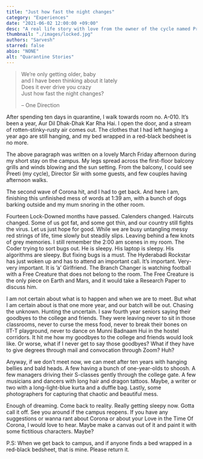 ```yaml
---
title: "Just how fast the night changes"
category: "Experiences"
date: "2021-06-02 12:00:00 +09:00"
desc: "A real life story with love from the owner of the cycle named Preeti"
thumbnail: "./images/locked.jpg"
authors: "Sarvesh"
starred: false
abio: "NONE"
alt: "Quarantine Stories"
---
```


> We’re only getting older, baby<br>
> and I have been thinking about it lately<br>
> Does it ever drive you crazy<br>
> Just how fast the night changes?<br>
>
> &#x2013; One Direction

After spending ten days in quarantine, I walk towards room no. A-010. It&rsquo;s been a year, Aur Dil Dhak-Dhak Kar Rha Hai. I open the door, and a stream of rotten-stinky-rusty air comes out. The clothes that I had left hanging a year ago are still hanging, and my bed wrapped in a red-black bedsheet is no more.

The above paragraph was written on a lovely March Friday afternoon during my short stay on the campus. My legs spread across the first-floor balcony grills and winds blowing and the sun setting. From the balcony, I could see Preeti (my cycle), Director Sir with some guests, and few couples having afternoon walks.

The second wave of Corona hit, and I had to get back. And here I am, finishing this unfinished mess of words at 1:39 am, with a bunch of dogs barking outside and my mum snoring in the other room.

Fourteen Lock-Downed months have passed. Calenders changed. Haircuts changed. Some of us got fat, and some got thin, and our country still fights the virus. Let us just hope for good. While we are busy untangling messy red strings of life, time slowly but steadily slips. Leaving behind a few knots of grey memories. I still remember the 2:00 am scenes in my room. The Coder trying to sort bugs out. He is sleepy. His laptop is sleepy. His algorithms are sleepy. But fixing bugs is a must. The Hyderabadi Rockstar has just woken up and has to attend an important call. It&rsquo;s important. Very-very important. It is &rsquo;a&rsquo; Girlfriend. The Branch Changer is watching football with a Free Creature that does not belong to the room. The Free Creature is the only piece on Earth and Mars, and it would take a Research Paper to discuss him.

I am not certain about what is to happen and when we are to meet. But what I am certain about is that one more year, and our batch will be out. Chasing the unknown. Hunting the uncertain. I saw fourth year seniors saying their goodbyes to the college and friends. They were leaving never to sit in those classrooms, never to curse the mess food, never to break their bones on IIT-T playground, never to dance on Munni Badnaam Hui in the hostel corridors. It hit me how my goodbyes to the college and friends would look like. Or worse, what if I never get to say those goodbyes? What if they have to give degrees through mail and convocation through Zoom? Huh?

Anyway, if we don&rsquo;t meet now, we can meet after ten years with hanging bellies and bald heads. A few having a bunch of one-year-olds to shoosh. A few managers driving their S-classes gently through the college gate. A few musicians and dancers with long hair and dragon tattoos. Maybe, a writer or two with a long-light-blue kurta and a duffle bag. Lastly, some photographers for capturing that chaotic and beautiful mess.

Enough of dreaming. Come back to reality. Really getting sleepy now. Gotta call it off. See you around if the campus reopens. If you have any suggestions or wanna rant about Corona or about your Love in the Time Of Corona, I would love to hear. Maybe make a canvas out of it and paint it with some fictitious characters. Maybe?

P.S: When we get back to campus, and if anyone finds a bed wrapped in a red-black bedsheet, that is mine. Please return it.
